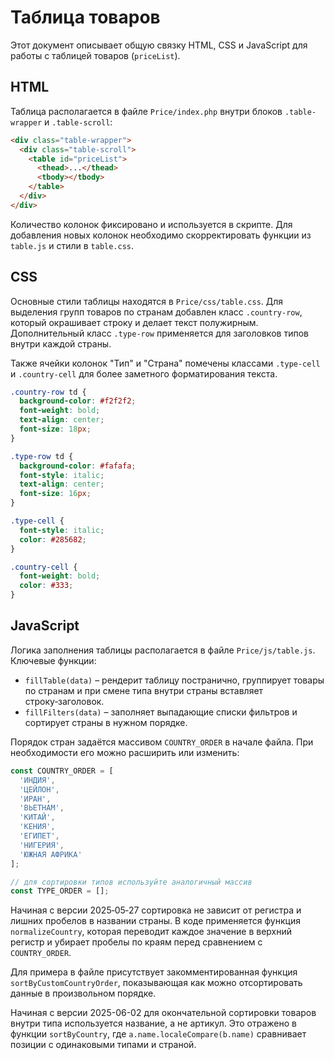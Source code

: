 # Таблица товаров

Этот документ описывает общую связку HTML, CSS и JavaScript для работы с таблицей товаров (`priceList`).

## HTML

Таблица располагается в файле `Price/index.php` внутри блоков `.table-wrapper` и `.table-scroll`:

```html
<div class="table-wrapper">
  <div class="table-scroll">
    <table id="priceList">
      <thead>...</thead>
      <tbody></tbody>
    </table>
  </div>
</div>
```

Количество колонок фиксировано и используется в скрипте. Для добавления новых колонок необходимо скорректировать функции из `table.js` и стили в `table.css`.

## CSS

Основные стили таблицы находятся в `Price/css/table.css`. Для выделения групп товаров по странам добавлен класс `.country-row`, который окрашивает строку и делает текст полужирным.
Дополнительный класс `.type-row` применяется для заголовков типов внутри каждой страны.

Также ячейки колонок "Тип" и "Страна" помечены классами `.type-cell` и `.country-cell` для более заметного форматирования текста.

```css
.country-row td {
  background-color: #f2f2f2;
  font-weight: bold;
  text-align: center;
  font-size: 18px;
}

.type-row td {
  background-color: #fafafa;
  font-style: italic;
  text-align: center;
  font-size: 16px;
}

.type-cell {
  font-style: italic;
  color: #285682;
}

.country-cell {
  font-weight: bold;
  color: #333;
}
```

## JavaScript

Логика заполнения таблицы располагается в файле `Price/js/table.js`.
Ключевые функции:

- `fillTable(data)` – рендерит таблицу постранично, группирует товары по странам и при смене типа внутри страны вставляет строку‑заголовок.
- `fillFilters(data)` – заполняет выпадающие списки фильтров и сортирует страны в нужном порядке.

Порядок стран задаётся массивом `COUNTRY_ORDER` в начале файла. При необходимости его можно расширить или изменить:

```javascript
const COUNTRY_ORDER = [
  'ИНДИЯ',
  'ЦЕЙЛОН',
  'ИРАН',
  'ВЬЕТНАМ',
  'КИТАЙ',
  'КЕНИЯ',
  'ЕГИПЕТ',
  'НИГЕРИЯ',
  'ЮЖНАЯ АФРИКА'
];

// для сортировки типов используйте аналогичный массив
const TYPE_ORDER = [];
```

Начиная с версии 2025‑05‑27 сортировка не зависит от регистра и лишних
пробелов в названии страны. В коде применяется функция `normalizeCountry`,
которая переводит каждое значение в верхний регистр и убирает пробелы по
краям перед сравнением с `COUNTRY_ORDER`.

Для примера в файле присутствует закомментированная функция `sortByCustomCountryOrder`, показывающая как можно отсортировать данные в произвольном порядке.

Начиная с версии 2025-06-02 для окончательной сортировки товаров внутри типа
используется название, а не артикул. Это отражено в функции `sortByCountry`,
где `a.name.localeCompare(b.name)` сравнивает позиции с одинаковыми типами и
страной.

